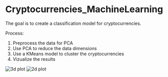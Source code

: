 # Cryptocurrencies_MachineLearning

The goal is to create a classification model for cryptocurrencies.

Process:
1. Preprocess the data for PCA
2. Use PCA to reduce the data dimensions
3. Use a KMeans model to cluster the cryptocurrencies
4. Vizualize the results

![3d plot]("Resources/3d_plot.png")
![2d plot]("Resources/2d_plot.png")